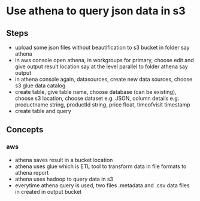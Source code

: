 # Use athena to query json data in s3

## Steps
- upload some json files without beautification to s3 bucket in folder say athena
- in aws console open athena, in workgroups for primary, choose edit and give output result location say at the  level parallel to folder athena say output
- in athena console again, datasources, create new data sources, choose s3 glue data catalog
- create table, give table name, choose database (can be existing), choose s3 location, choose dataset e.g. JSON, column details e.g. productname string, productId string, price float, timeofvisit timestamp
- create table and query

## Concepts
### aws
- athena saves result in a bucket location
- athena uses glue which is ETL tool to transform data in file formats to athena report
- athena uses hadoop to query data in s3
- everytime athena query is used, two files .metadata and .csv data files in created in output bucket
